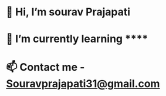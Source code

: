 # 👋 Hi, I’m sourav Prajapati
# 🌱 I’m currently learning ****
# 📫 Contact me - Souravprajapati31@gmail.com

